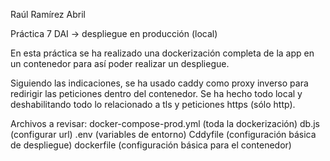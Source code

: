 Raúl Ramírez Abril

Práctica 7 DAI -> despliegue en producción (local)

En esta práctica se ha realizado una dockerización completa de la app en un contenedor para así poder realizar un despliegue.

Siguiendo las indicaciones, se ha usado caddy como proxy inverso para redirigir las peticiones dentro del contenedor. Se ha hecho todo local y deshabilitando todo lo relacionado a tls y peticiones https (sólo http).

Archivos a revisar:
    docker-compose-prod.yml (toda la dockerización)
    db.js (configurar url)
    .env (variables de entorno)
    Cddyfile (configuración básica de despliegue)
    dockerfile (configuración básica para el contenedor)